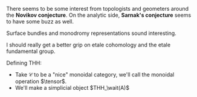 There seems to be some interest from topologists and geometers around the **Novikov conjecture**. On the analytic side, **Sarnak's conjecture** seems to have some buzz as well.

Surface bundles and monodromy representations sound interesting.

I should really get a better grip on etale cohomology and the etale fundamental group.

Defining THH:
- Take $\mathcal C$ to be a "nice" monoidal category, we'll call the monoidal operation $\tensor$.
- We'll make a simplicial object $THH_\wait(A)$